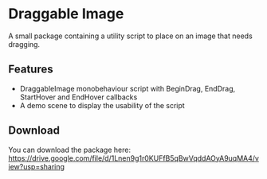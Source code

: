 # Draggable Image
A small package containing a utility script to place on an image that needs dragging.

## Features
- DraggableImage monobehaviour script with BeginDrag, EndDrag, StartHover and EndHover callbacks
- A demo scene to display the usability of the script

## Download 

You can download the package here: https://drive.google.com/file/d/1Lnen9g1r0KUFfB5qBwVqddAOyA9uqMA4/view?usp=sharing
